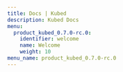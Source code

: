```yaml
---
title: Docs | Kubed
description: Kubed Docs
menu:
  product_kubed_0.7.0-rc.0:
    identifier: welcome
    name: Welcome
    weight: 10
menu_name: product_kubed_0.7.0-rc.0
---
```

